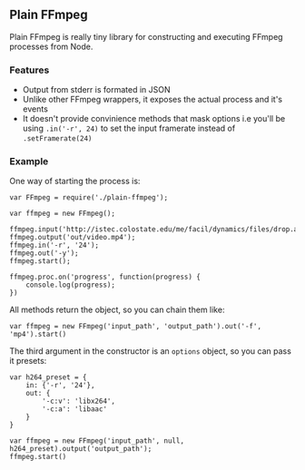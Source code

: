 ## Plain FFmpeg

Plain FFmpeg is really tiny library for constructing and executing FFmpeg processes from Node.

### Features

* Output from stderr is formated in JSON
* Unlike other FFmpeg wrappers, it exposes the actual process and it's events
* It doesn't provide convinience methods that mask options i.e you'll be using `.in('-r', 24)` to set the input framerate instead of `.setFramerate(24)`

### Example

One way of starting the process is:

	var FFmpeg = require('./plain-ffmpeg');
	
	var ffmpeg = new FFmpeg();
	
	ffmpeg.input('http://istec.colostate.edu/me/facil/dynamics/files/drop.avi');
	ffmpeg.output('out/video.mp4');
	ffmpeg.in('-r', '24');
	ffmpeg.out('-y');
	ffmpeg.start();
	
	ffmpeg.proc.on('progress', function(progress) {
		console.log(progress);
	})

All methods return the object, so you can chain them like:

	var ffmpeg = new FFmpeg('input_path', 'output_path').out('-f', 'mp4').start()

The third argument in the constructor is an `options` object, so you can pass it presets:

	var h264_preset = {
		in: {'-r', '24'},
		out: {
			'-c:v': 'libx264', 
			'-c:a': 'libaac'
		}
	}

	var ffmpeg = new FFmpeg('input_path', null, h264_preset).output('output_path');
	ffmpeg.start()